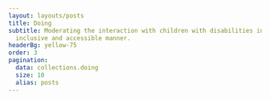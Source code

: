 ```yaml
---
layout: layouts/posts
title: Doing
subtitle: Moderating the interaction with children with disabilities in an
  inclusive and accessible manner.
headerBg: yellow-75
order: 3
pagination:
  data: collections.doing
  size: 10
  alias: posts
---
```

